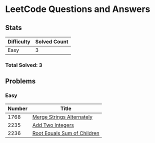 # LeetCode Questions and Answers

## Stats

| Difficulty | Solved Count |
| --- | --- |
| Easy | 3 |

### Total Solved: 3

## Problems

### Easy

| Number | Title |
| --- | --- |
| 1768 | [Merge Strings Alternately](./1768-merge-strings-alternately) |
| 2235 | [Add Two Integers](./2235-add-two-integers) |
| 2236 | [Root Equals Sum of Children](./2236-root-equals-sum-of-children) |

